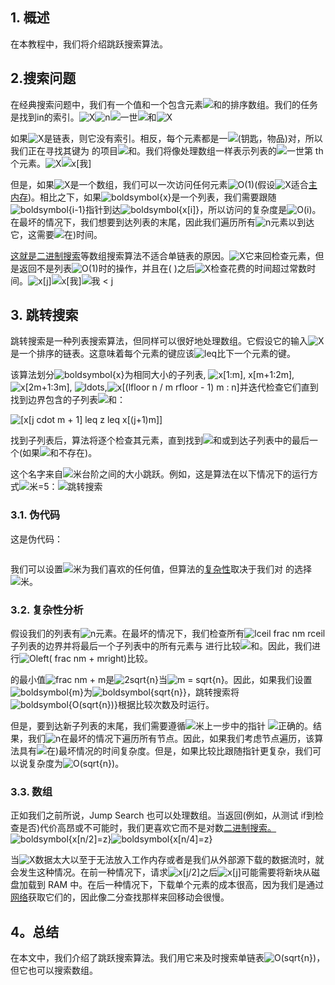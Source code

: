 ## 1. 概述

在本教程中，我们将介绍跳跃搜索算法。

## 2.搜索问题

在经典搜索问题中，我们有一个值和一个包含元素![和](https://www.baeldung.com/wp-content/ql-cache/quicklatex.com-ec5583fa081a1e03212c151e3c222412_l3.svg)的排序数组。我们的任务是找到in的索引。![X](https://www.baeldung.com/wp-content/ql-cache/quicklatex.com-7e5fbfa0bbbd9f3051cd156a0f1b5e31_l3.svg)![n](https://www.baeldung.com/wp-content/ql-cache/quicklatex.com-ec4217f4fa5fcd92a9edceba0e708cf7_l3.svg)![一世](https://www.baeldung.com/wp-content/ql-cache/quicklatex.com-31318c5dcb226c69e0818e5f7d2422b5_l3.svg)![和](https://www.baeldung.com/wp-content/ql-cache/quicklatex.com-ec5583fa081a1e03212c151e3c222412_l3.svg)![X](https://www.baeldung.com/wp-content/ql-cache/quicklatex.com-7e5fbfa0bbbd9f3051cd156a0f1b5e31_l3.svg)

如果![X](https://www.baeldung.com/wp-content/ql-cache/quicklatex.com-7e5fbfa0bbbd9f3051cd156a0f1b5e31_l3.svg)是链表，则它没有索引。相反，每个元素都是一![(钥匙，物品)](https://www.baeldung.com/wp-content/ql-cache/quicklatex.com-5af4a3e60f5674a0a9777032e3685a58_l3.svg)对，所以我们正在寻找其键为 的项目![和](https://www.baeldung.com/wp-content/ql-cache/quicklatex.com-ec5583fa081a1e03212c151e3c222412_l3.svg)。我们将像处理数组一样表示列表的![一世](https://www.baeldung.com/wp-content/ql-cache/quicklatex.com-31318c5dcb226c69e0818e5f7d2422b5_l3.svg)第 th 个元素。![X](https://www.baeldung.com/wp-content/ql-cache/quicklatex.com-7e5fbfa0bbbd9f3051cd156a0f1b5e31_l3.svg)![x[我]](https://www.baeldung.com/wp-content/ql-cache/quicklatex.com-9d0d86868fc69016d5aa6ff64058ae13_l3.svg)

但是，如果![X](https://www.baeldung.com/wp-content/ql-cache/quicklatex.com-7e5fbfa0bbbd9f3051cd156a0f1b5e31_l3.svg)是一个数组，我们可以一次访问任何元素![O(1)](https://www.baeldung.com/wp-content/ql-cache/quicklatex.com-66c97a4dfb9f2e2983629033366d7018_l3.svg)(假设![X](https://www.baeldung.com/wp-content/ql-cache/quicklatex.com-7e5fbfa0bbbd9f3051cd156a0f1b5e31_l3.svg)适合[主内存](https://www.baeldung.com/cs/registers-and-ram))。相比之下，如果![boldsymbol{x}](https://www.baeldung.com/wp-content/ql-cache/quicklatex.com-21833b2bb8c2e34527bba67bec119dc4_l3.svg)是一个列表，我们需要跟随![boldsymbol{i-1}](https://www.baeldung.com/wp-content/ql-cache/quicklatex.com-527f128d70149fa6fc9433ee13ad9a95_l3.svg)指针到达![boldsymbol{x[i]}](https://www.baeldung.com/wp-content/ql-cache/quicklatex.com-e871bc383f3f87bc4d50c5ee20db6d8f_l3.svg)，所以访问的复杂度是![O(i)](https://www.baeldung.com/wp-content/ql-cache/quicklatex.com-4f049da709162e77a4f7cd065245dbe5_l3.svg)。在最坏的情况下，我们想要到达列表的末尾，因此我们遍历所有![n](https://www.baeldung.com/wp-content/ql-cache/quicklatex.com-ec4217f4fa5fcd92a9edceba0e708cf7_l3.svg)元素以到达它，这需要![在)](https://www.baeldung.com/wp-content/ql-cache/quicklatex.com-f8d599809b2f7987726c648086c1981d_l3.svg)时间。

[这就是二进制搜索](https://www.baeldung.com/cs/linear-search-vs-binary-search)等数组搜索算法不适合单链表的原因。![X](https://www.baeldung.com/wp-content/ql-cache/quicklatex.com-7e5fbfa0bbbd9f3051cd156a0f1b5e31_l3.svg)它来回检查元素，但是返回不是列表![O(1)](https://www.baeldung.com/wp-content/ql-cache/quicklatex.com-66c97a4dfb9f2e2983629033366d7018_l3.svg)时的操作，并且在( )之后![X](https://www.baeldung.com/wp-content/ql-cache/quicklatex.com-7e5fbfa0bbbd9f3051cd156a0f1b5e31_l3.svg)检查花费的时间超过常数时间。![x[j]](https://www.baeldung.com/wp-content/ql-cache/quicklatex.com-28ba9658ecf906b3c7270d0544dca898_l3.svg)![x[我]](https://www.baeldung.com/wp-content/ql-cache/quicklatex.com-9d0d86868fc69016d5aa6ff64058ae13_l3.svg)![我 < j](https://www.baeldung.com/wp-content/ql-cache/quicklatex.com-6f7657aa74d404df8cbe6d30201e9e50_l3.svg)

## 3. 跳转搜索

跳转搜索是一种列表搜索算法，但同样可以很好地处理数组。它假设它的输入![X](https://www.baeldung.com/wp-content/ql-cache/quicklatex.com-7e5fbfa0bbbd9f3051cd156a0f1b5e31_l3.svg)是一个排序的链表。这意味着每个元素的键应该![leq](https://www.baeldung.com/wp-content/ql-cache/quicklatex.com-6b1bafdb4cc9099d816ba3c561f9de94_l3.svg)比下一个元素的键。

该算法划分![boldsymbol{x}](https://www.baeldung.com/wp-content/ql-cache/quicklatex.com-21833b2bb8c2e34527bba67bec119dc4_l3.svg)为相同大小的子列表, ![x[1:m], x[m+1:2m]](https://www.baeldung.com/wp-content/ql-cache/quicklatex.com-73e2e5fd498ca86510bd6c2d37652181_l3.svg), ![x[2m+1:3m]](https://www.baeldung.com/wp-content/ql-cache/quicklatex.com-b9d868bbcc9674d837cf7141cabd4a59_l3.svg), ![ldots](https://www.baeldung.com/wp-content/ql-cache/quicklatex.com-7611c9194ea8c4f61e2143bde1656eb4_l3.svg),![x[(lfloor n / m rfloor - 1) m : n]](https://www.baeldung.com/wp-content/ql-cache/quicklatex.com-8c7e88ca7625ec696b19dc35f7289123_l3.svg)并迭代检查它们直到找到边界包含的子列表![和](https://www.baeldung.com/wp-content/ql-cache/quicklatex.com-ec5583fa081a1e03212c151e3c222412_l3.svg)：

 ![[x[j cdot m + 1] leq z leq x[(j+1)m]]](https://www.baeldung.com/wp-content/ql-cache/quicklatex.com-d1602aea7c6fc1932f7998560685f353_l3.svg)

找到子列表后，算法将逐个检查其元素，直到找到![和](https://www.baeldung.com/wp-content/ql-cache/quicklatex.com-ec5583fa081a1e03212c151e3c222412_l3.svg)或到达子列表中的最后一个(如果![和](https://www.baeldung.com/wp-content/ql-cache/quicklatex.com-ec5583fa081a1e03212c151e3c222412_l3.svg)不存在)。

这个名字来自![米](https://www.baeldung.com/wp-content/ql-cache/quicklatex.com-fdc40b8ad1cdad0aab9d632215459d28_l3.svg)台阶之间的大小跳跃。例如，这是算法在以下情况下的运行方式![米=5](https://www.baeldung.com/wp-content/ql-cache/quicklatex.com-f038cc063979b8a5f2f189091110a5c6_l3.svg)：![跳转搜索](https://www.baeldung.com/wp-content/uploads/sites/4/2022/07/jump-search.jpg)

### 3.1. 伪代码

这是伪代码：

```

```

我们可以设置![米](https://www.baeldung.com/wp-content/ql-cache/quicklatex.com-fdc40b8ad1cdad0aab9d632215459d28_l3.svg)为我们喜欢的任何值，但算法的[复杂性](https://www.baeldung.com/cs/time-vs-space-complexity)取决于我们对 的选择![米](https://www.baeldung.com/wp-content/ql-cache/quicklatex.com-fdc40b8ad1cdad0aab9d632215459d28_l3.svg)。

### 3.2. 复杂性分析

假设我们的列表有![n](https://www.baeldung.com/wp-content/ql-cache/quicklatex.com-ec4217f4fa5fcd92a9edceba0e708cf7_l3.svg)元素。在最坏的情况下，我们检查所有![lceil frac nm rceil](https://www.baeldung.com/wp-content/ql-cache/quicklatex.com-76ea5c992c30e2d834bd5d0a4ce4c760_l3.svg)子列表的边界并将最后一个子列表中的所有元素与 进行比较![和](https://www.baeldung.com/wp-content/ql-cache/quicklatex.com-ec5583fa081a1e03212c151e3c222412_l3.svg)。因此，我们进行![Oleft( frac nm + mright)](https://www.baeldung.com/wp-content/ql-cache/quicklatex.com-83e1e0f1e5c8c5801d804519ea6c1ee9_l3.svg)比较。

的最小值![frac nm + m](https://www.baeldung.com/wp-content/ql-cache/quicklatex.com-5f32db6ed9129d5369ca3798fc06e514_l3.svg)是![2sqrt{n}](https://www.baeldung.com/wp-content/ql-cache/quicklatex.com-8fefdb6ecab68c1651aff0aaa20c0451_l3.svg)当![m = sqrt{n}](https://www.baeldung.com/wp-content/ql-cache/quicklatex.com-8e46c8e318f49362e24d74881a035d68_l3.svg)。因此，如果我们设置![boldsymbol{m}](https://www.baeldung.com/wp-content/ql-cache/quicklatex.com-b1f2a6ce827480d5b29d247e3109ad27_l3.svg)为![boldsymbol{sqrt{n}}](https://www.baeldung.com/wp-content/ql-cache/quicklatex.com-c6d6f387bd5378a6bfcf2049a8890e35_l3.svg)，跳转搜索将![boldsymbol{O(sqrt{n})}](https://www.baeldung.com/wp-content/ql-cache/quicklatex.com-7e2c74a60966f4c88567b7f82fa04191_l3.svg)根据比较次数及时运行。

但是，要到达新子列表的末尾，我们需要遵循![米](https://www.baeldung.com/wp-content/ql-cache/quicklatex.com-fdc40b8ad1cdad0aab9d632215459d28_l3.svg)上一步中的指针 ![正确的](https://www.baeldung.com/wp-content/ql-cache/quicklatex.com-6fa3bbfa25e9833c97903c647b48dda5_l3.svg)。结果，我们![n](https://www.baeldung.com/wp-content/ql-cache/quicklatex.com-ec4217f4fa5fcd92a9edceba0e708cf7_l3.svg)在最坏的情况下遍历所有节点。因此，如果我们考虑节点遍历，该算法具有![在)](https://www.baeldung.com/wp-content/ql-cache/quicklatex.com-f8d599809b2f7987726c648086c1981d_l3.svg)最坏情况的时间复杂度。但是，如果比较比跟随指针更复杂，我们可以说复杂度为![O(sqrt{n})](https://www.baeldung.com/wp-content/ql-cache/quicklatex.com-1f3c3c4acae8fbcefe680ee24110c470_l3.svg)。

### 3.3. 数组

正如我们之前所说，Jump Search 也可以处理数组。当返回(例如，从测试 if到检查是否)代价高昂或不可能时，我们更喜欢它而不是对数[二进制搜索。](https://www.baeldung.com/cs/linear-search-vs-binary-search)![boldsymbol{x[n/2]=z}](https://www.baeldung.com/wp-content/ql-cache/quicklatex.com-ecb127a9dc8b26cc34f3342f68f7a698_l3.svg)![boldsymbol{x[n/4]=z}](https://www.baeldung.com/wp-content/ql-cache/quicklatex.com-0b6e7e0ef8287ca019a0f13eb3791246_l3.svg)

当![X](https://www.baeldung.com/wp-content/ql-cache/quicklatex.com-7e5fbfa0bbbd9f3051cd156a0f1b5e31_l3.svg)数据太大以至于无法放入工作内存或者是我们从外部源下载的数据流时，就会发生这种情况。在前一种情况下，请求![x[j/2]](https://www.baeldung.com/wp-content/ql-cache/quicklatex.com-1cfa5d26cfbd75bb31fd88e4c81d3fd5_l3.svg)之后![x[j]](https://www.baeldung.com/wp-content/ql-cache/quicklatex.com-28ba9658ecf906b3c7270d0544dca898_l3.svg)可能需要将新块从磁盘加载到 RAM 中。在后一种情况下，下载单个元素的成本很高，因为我们是通过[网络](https://www.baeldung.com/cs/simulating-slow-internet-and-network-errors)获取它们的，因此像二分查找那样来回移动会很慢。

## 4。总结

在本文中，我们介绍了跳跃搜索算法。我们用它来及时搜索单链表![O(sqrt{n})](https://www.baeldung.com/wp-content/ql-cache/quicklatex.com-1f3c3c4acae8fbcefe680ee24110c470_l3.svg)，但它也可以搜索数组。